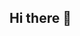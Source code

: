 ## Hi there 👋

<!--
# Hi, I'm Ashish 👋

Welcome to my GitHub! I'm an experienced Software Engineer with a master's degree in Computing from Dublin City University, specializing in Secure Software Engineering. With 2 years of experience in fintech product development, specifically in the credit domain, at ElasticRun, a unicorn startup, I bring a strong foundation in building secure and scalable solutions.

## 🚀 About Me

- 🔐 **Specialization**: Secure Software Engineering
- 💻 **Experience**: 2 years at ElasticRun (a unicorn startup) in fintech product development
- 🛠️ **System Design**: Proficient in SOLID principles, DRY, TDD, and BDD
- 🧠 **Core Skills**: Strong foundation in Data Structures and Algorithms
- 💡 **Philosophy**: Programming languages are viewed as evolving tools, and I embrace continuous learning and innovation in software development
- 🌍 **Goal**: Committed to exceeding complex business requirements and making a significant impact on millions of users

## 🔧 Technologies & Tools

- **Languages**: Python, Java, JavaScript
- **Frameworks**: Spring Boot, Django, React
- **Databases**: MySQL, PostgreSQL, MongoDB
- **DevOps**: Docker, Kubernetes, Jenkins, CI/CD
- **Cloud**: AWS, Azure
- **Security**: OWASP, SSL/TLS, Encryption, Authentication/Authorization

## 📈 My Live Work & Projects

[URL Shortener](http://16.170.224.164)
Developed a URL shortening service that provides quick and easy-to-share links. The project showcases my skills in building efficient, user-friendly web applications.

## 🔗 Links

- **GitHub**: [github.com/AshishRP94](https://github.com/AshishRP94)
- **LeetCode**: [leetcode.com/ap425039](https://leetcode.com/ap425039)
- **HackerRank**: [hackerrank.com/ap425039](https://hackerrank.com/ap425039)

## 📫 How to Reach Me

- **Email**: [patil.ashish.19it5008@gmail.com](mailto:patil.ashish.19it5008@gmail.com)
- **LinkedIn**: [linkedin.com/in/ashish-patil-761481150](https://www.linkedin.com/in/ashish-patil-761481150/)
- **Portfolio**: [ashish-portfolio.com](http://ashish-portfolio.com)

## ⚡ Fun Fact

I thrive in dynamic startup environments where innovation is key.

Thanks for stopping by! Feel free to check out my repositories or get in touch if you want to collaborate.

-->
